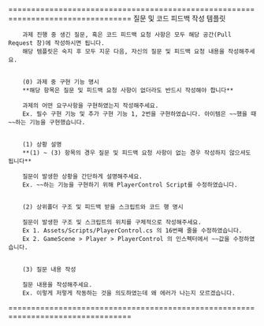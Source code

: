=================================================================================
질문 및 코드 피드백 작성 템플릿
        
        과제 진행 중 생긴 질문, 혹은 코드 피드백 요청 사항은 모두 해당 공간(Pull Request 창)에 작성하시면 됩니다.
        해당 템플릿은 숙지 후 모두 지운 다음, 자신의 질문 및 피드백 요청 내용을 작성해주세요.
        
        
        (0) 과제 중 구현 기능 명시
        **해당 항목은 질문 및 피드백 요청 사항이 없더라도 반드시 작성해야 합니다**
        
        과제의 어떤 요구사항을 구현하였는지 작성해주세요.
        Ex. 필수 구현 기능 및 추가 구현 기능 1, 2번을 구현하였습니다. 아이템은 ~~했을 때 ~~하는 기능을 구현했습니다.
        
        
        (1) 상황 설명
        **(1) ~ (3) 항목의 경우 질문 및 피드백 요청 사항이 없는 경우 작성하지 않으셔도 됩니다**
        
        질문이 발생한 상황을 간단하게 설명해주세요.
        Ex. ~~하는 기능을 구현하기 위해 PlayerControl Script를 수정하였습니다.
        
        
        (2) 상위폴더 구조 및 피드백 받을 스크립트와 코드 행 명시
        
        질문이 발생한 구조 및 스크립트의 위치를 구체적으로 작성해주세요.
        Ex 1. Assets/Scripts/PlayerControl.cs 의 16번째 줄을 수정하였습니다.
        Ex 2. GameScene > Player > PlayerControl 의 인스펙터에서 ~~값을 수정하였습니다.


        (3) 질문 내용 작성
        
        질문 내용을 작성해주세요.
        Ex. 이렇게 저렇게 작동하는 것을 의도하였는데 왜 에러가 나는지 모르겠습니다.
=================================================================================
